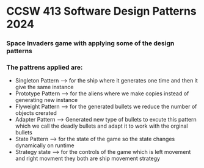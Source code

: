 # CCSW 413 Software Design Patterns 2024
### Space Invaders game with applying some of the design patterns

### The pattrens applied are:
 * Singleton Pattern --> for the ship where it generates one time and then it give the same instance 
 * Prototype Pattern --> for the aliens where we make copies instead of generating new instance
 * Flyweight Pattern --> for the generated bullets we reduce the number of objects crerated 
 * Adapter Pattern --> Generated new type of bullets to excute this pattern which we call the deadly bullets and adapt 
it to work with the orginal bullets
 * State Pattern --> for the state of the game so the state changes dynamically on runtime 
 * Strategy state --> for the controls of the game which is left movement and right movment they both are ship movement strategy 

